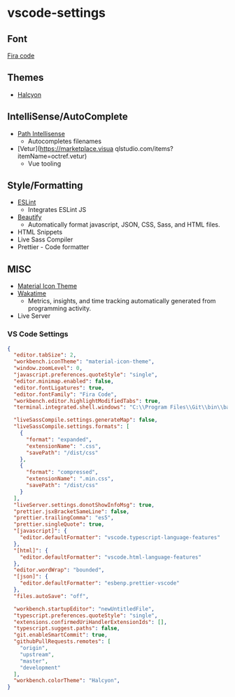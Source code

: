 # vscode-settings

## Font
[Fira code](https://github.com/tonsky/FiraCode)

## Themes
* [Halcyon](https://marketplace.visualstudio.com/items?itemName=brittanychiang.halcyon-vscode)

## IntelliSense/AutoComplete
* [Path Intellisense](https://marketplace.visualstudio.com/items?itemName=christian-kohler.path-intellisense)
  * Autocompletes filenames
* [Vetur](https://marketplace.visua qlstudio.com/items?itemName=octref.vetur)
  * Vue tooling

## Style/Formatting
* [ESLint](https://marketplace.visualstudio.com/items?itemName=dbaeumer.vscode-eslint)
  * Integrates ESLint JS
* [Beautify](https://marketplace.visualstudio.com/items?itemName=hookyqr.beautify)
  * Automatically format javascript, JSON, CSS, Sass, and HTML files.
* HTML Snippets
* Live Sass Compiler
* Prettier - Code formatter

## MISC
* [Material Icon Theme](https://marketplace.visualstudio.com/items?itemName=PKief.material-icon-theme)
* [Wakatime](https://wakatime.com/@ensina)
  * Metrics, insights, and time tracking automatically generated from programming activity.
* Live Server

### VS Code Settings

``` json
{
  "editor.tabSize": 2,
  "workbench.iconTheme": "material-icon-theme",
  "window.zoomLevel": 0,
  "javascript.preferences.quoteStyle": "single",
  "editor.minimap.enabled": false,
  "editor.fontLigatures": true,
  "editor.fontFamily": "Fira Code",
  "workbench.editor.highlightModifiedTabs": true,
  "terminal.integrated.shell.windows": "C:\\Program Files\\Git\\bin\\bash.exe",

  "liveSassCompile.settings.generateMap": false,
  "liveSassCompile.settings.formats": [
    {
      "format": "expanded",
      "extensionName": ".css",
      "savePath": "/dist/css"
    },
    {
      "format": "compressed",
      "extensionName": ".min.css",
      "savePath": "/dist/css"
    }
  ],
  "liveServer.settings.donotShowInfoMsg": true,
  "prettier.jsxBracketSameLine": false,
  "prettier.trailingComma": "es5",
  "prettier.singleQuote": true,
  "[javascript]": {
    "editor.defaultFormatter": "vscode.typescript-language-features"
  },
  "[html]": {
    "editor.defaultFormatter": "vscode.html-language-features"
  },
  "editor.wordWrap": "bounded",
  "[json]": {
    "editor.defaultFormatter": "esbenp.prettier-vscode"
  },
  "files.autoSave": "off",

  "workbench.startupEditor": "newUntitledFile",
  "typescript.preferences.quoteStyle": "single",
  "extensions.confirmedUriHandlerExtensionIds": [],
  "typescript.suggest.paths": false,
  "git.enableSmartCommit": true,
  "githubPullRequests.remotes": [
    "origin",
    "upstream",
    "master",
    "development"
  ],
  "workbench.colorTheme": "Halcyon",
}

```